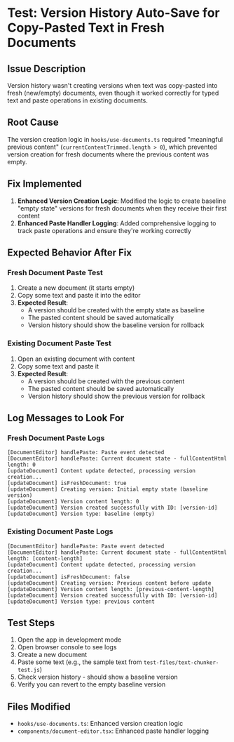 # Test: Version History Auto-Save for Copy-Pasted Text in Fresh Documents

## Issue Description
Version history wasn't creating versions when text was copy-pasted into fresh (new/empty) documents, even though it worked correctly for typed text and paste operations in existing documents.

## Root Cause
The version creation logic in `hooks/use-documents.ts` required "meaningful previous content" (`currentContentTrimmed.length > 0`), which prevented version creation for fresh documents where the previous content was empty.

## Fix Implemented
1. **Enhanced Version Creation Logic**: Modified the logic to create baseline "empty state" versions for fresh documents when they receive their first content
2. **Enhanced Paste Handler Logging**: Added comprehensive logging to track paste operations and ensure they're working correctly

## Expected Behavior After Fix

### Fresh Document Paste Test
1. Create a new document (it starts empty)
2. Copy some text and paste it into the editor
3. **Expected Result**: 
   - A version should be created with the empty state as baseline
   - The pasted content should be saved automatically
   - Version history should show the baseline version for rollback

### Existing Document Paste Test  
1. Open an existing document with content
2. Copy some text and paste it
3. **Expected Result**:
   - A version should be created with the previous content
   - The pasted content should be saved automatically
   - Version history should show the previous version for rollback

## Log Messages to Look For

### Fresh Document Paste Logs
```
[DocumentEditor] handlePaste: Paste event detected
[DocumentEditor] handlePaste: Current document state - fullContentHtml length: 0
[updateDocument] Content update detected, processing version creation...
[updateDocument] isFreshDocument: true
[updateDocument] Creating version: Initial empty state (baseline version)
[updateDocument] Version content length: 0
[updateDocument] Version created successfully with ID: [version-id]
[updateDocument] Version type: baseline (empty)
```

### Existing Document Paste Logs
```
[DocumentEditor] handlePaste: Paste event detected  
[DocumentEditor] handlePaste: Current document state - fullContentHtml length: [content-length]
[updateDocument] Content update detected, processing version creation...
[updateDocument] isFreshDocument: false
[updateDocument] Creating version: Previous content before update
[updateDocument] Version content length: [previous-content-length]
[updateDocument] Version created successfully with ID: [version-id]
[updateDocument] Version type: previous content
```

## Test Steps
1. Open the app in development mode
2. Open browser console to see logs
3. Create a new document
4. Paste some text (e.g., the sample text from `test-files/text-chunker-test.js`)
5. Check version history - should show a baseline version
6. Verify you can revert to the empty baseline version

## Files Modified
- `hooks/use-documents.ts`: Enhanced version creation logic
- `components/document-editor.tsx`: Enhanced paste handler logging